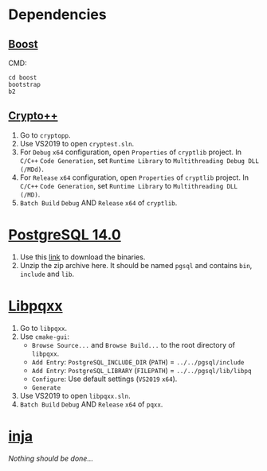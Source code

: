 # Dependencies


## [Boost](https://www.boost.org/)

CMD:
```
cd boost
bootstrap
b2
```


## [Crypto++](https://cryptopp.com/)

1. Go to `cryptopp`.
2. Use VS2019 to open `cryptest.sln`.
3. For `Debug` `x64` configuration, open `Properties` of `cryptlib` project. In `C/C++` `Code Generation`, set `Runtime Library` to `Multithreading Debug DLL (/MDd)`.
4. For `Release` `x64` configuration, open `Properties` of `cryptlib` project. In `C/C++` `Code Generation`, set `Runtime Library` to `Multithreading DLL (/MD)`.
5. `Batch Build` `Debug` AND `Release` `x64` of `cryptlib`.


# [PostgreSQL 14.0](https://www.postgresql.org/)

1. Use this [link](https://get.enterprisedb.com/postgresql/postgresql-14.0-1-windows-x64-binaries.zip) to download the binaries.
2. Unzip the zip archive here. It should be named `pgsql` and contains `bin`, `include` and `lib`.


# [Libpqxx](https://github.com/jtv/libpqxx)

1. Go to `libpqxx`.
2. Use `cmake-gui`:
   - `Browse Source...` and `Browse Build...` to the root directory of `libpqxx`.
   - `Add Entry`: `PostgreSQL_INCLUDE_DIR` (`PATH`) = `../../pgsql/include`
   - `Add Entry`: `PostgreSQL_LIBRARY` (`FILEPATH`) = `../../pgsql/lib/libpq`
   - `Configure`: Use default settings (`VS2019` `x64`).
   - `Generate`
3. Use VS2019 to open `libpqxx.sln`.
4. `Batch Build` `Debug` AND `Release` `x64` of `pqxx`.


# [inja](https://github.com/pantor/inja)

*Nothing should be done...*
